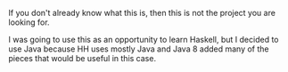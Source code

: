 If you don't already know what this is, then this is not the project you are looking for.

I was going to use this as an opportunity to learn Haskell, but I decided to use Java because HH uses mostly Java and Java 8 added many of the pieces that would be useful in this case.
